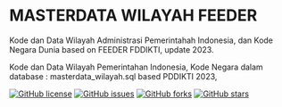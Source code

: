# MASTERDATA WILAYAH FEEDER
Kode dan Data Wilayah Administrasi Pemerintahah Indonesia, dan Kode Negara Dunia based on FEEDER FDDIKTI, update 2023.

Kode dan Data Wilayah Pemerintahan Indonesia, Kode Negara dalam database :
masterdata_wilayah.sql based PDDIKTI 2023,

[![GitHub license](https://img.shields.io/badge/license-MIT-blue.svg)](LICENSE)
[![GitHub issues](https://img.shields.io/github/issues/rzoktan/masterdata-wilayah.svg)](https://github.com/rzoktan/masterdata-wilayah/issues)
[![GitHub forks](https://img.shields.io/github/forks/rzoktan/masterdata-wilayah.svg)](https://github.com/rzoktan/masterdata-wilayah/network)
[![GitHub stars](https://img.shields.io/github/stars/rzoktan/masterdata-wilayah.svg)](https://github.com/rzoktan/masterdata-wilayah/stargazers)
